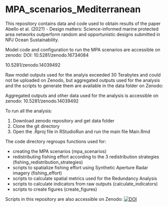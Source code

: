 # MPA_scenarios_Mediterranean
This repository contains data and code used to obtain results of the paper Abello et al.  (202?) - Design matters: Science-informed marine protected area networks outperform random and opportunistic designs submitted in NPJ Ocean Sustainability.

Model code and configuration to run the MPA scenarios are accessible on zenodo: DOI: 10.5281/zenodo.16734084

10.5281/zenodo.14039492

Raw model outputs used for the analyis exceeded 30 Terabytes and could not be uploaded on Zenodo, but aggregated outputs used for the analysis and the scripts to generate them are available in the data folder on Zenodo: 


Aggregated outputs and other data used for the analysis is accessible on zenodo: 10.5281/zenodo.14039492

To run all the analysis:
1. Download zenodo repository and get data folder
2. Clone the git directory
3. Open the .Rproj file in RStudioRun and run the main file Main.Rmd

The code directory regroups functions used for:
- creating the MPA scenarios (mpa_scenarios)
- redistributing fishing effort according to the 3 redistribution strategies (fishing_redistribution_strategies)
- scripts to spatialize fishing effort using Synthetic Aperture Radar imagery (fishing_effort)
- scripts to calculate spatial metrics used for the Redundancy Analysis
- scripts to calculate indicators from raw outputs (calculate_indicators)
- scripts to create figures (create_figures)

Scripts in this repository are also accessible on Zenodo: [![DOI](https://zenodo.org/badge/DOI/10.5281/zenodo.16734084.svg)](https://doi.org/10.5281/zenodo.16734084)

